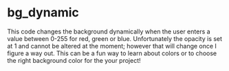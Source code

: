 # bg_dynamic

This code changes the background dynamically when the user enters a value between 0-255 for red, green or blue. Unfortunately the opacity is set at 1 and cannot be altered at the moment; however that will change once I figure a way out. This can be a fun way to learn about colors or to choose the right background color for the your project!
